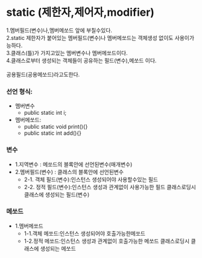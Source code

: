 # static (제한자,제어자,modifier)
  1.멤버필드(변수)나,멤버메쏘드 앞에 부칠수있다.<br>
  2.static 제한자가 붙어있는 멤버필드(변수)나 멤버메쏘드는 객체생성 없이도 사용이가능하다.<br>
  3.클래스(틀)가 가지고있는 멤버변수나 멤버메쏘드이다.<br>
  4.클래스로부터 생성되는 객체들이 공유하는 필드(변수),메쏘드 이다.<br>      
     공용필드(공용메쏘드)라고도한다.
      
  ### 선언 형식: 
   - 멤버변수
      + public static int i;
   - 멤버메쏘드:
      + public static void print(){}
      + public static int add(){}	
 
 ### 변수
   - 1.지역변수       : 메쏘드의 블록안에 선언된변수(매개변수)
   - 2.멤버필드(변수) : 클래스의 블록안에 선언된변수
       - 2-1. 객체 필드(변수):인스턴스 생성되어야 사용할수있는 필드
       - 2-2. 정적 필드(변수):인스턴스 생성과 관계없이 사용가능한 필드
                                클래스로딩시 클래스에 생성되는 필드(변수)
                                
### 메쏘드
   - 1.멤버메쏘드
     - 1-1.객체 메쏘드:인스턴스 생성되어야 호출가능한메쏘드
     - 1-2.정적 메쏘드:인스턴스 생성과 관계없이 호출가능한 메쏘드
                           클래스로딩시 클래스에 생성되는 메쏘드                              
 


